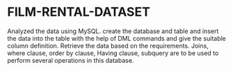 # FILM-RENTAL-DATASET
Analyzed the data using MySQL. create the database and table and insert the data into the table with the help of DML commands and give the suitable column definition. Retrieve the data based on the requirements. Joins, where clause, order by clause, Having clause, subquery are to be used to perform several operations in this database.

